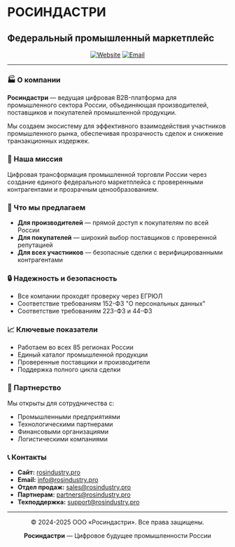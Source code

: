 # РОСИНДАСТРИ

## Федеральный промышленный маркетплейс

<div align="center">
  
[![Website](https://img.shields.io/badge/Website-rosindustry.pro-blue?style=for-the-badge)](https://rosindustry.pro)
[![Email](https://img.shields.io/badge/Email-info%40rosindustry.pro-red?style=for-the-badge)](mailto:info@rosindustry.pro)

</div>

---

### 🏭 О компании

**Росиндастри** — ведущая цифровая B2B-платформа для промышленного сектора России, объединяющая производителей, поставщиков и покупателей промышленной продукции.

Мы создаем экосистему для эффективного взаимодействия участников промышленного рынка, обеспечивая прозрачность сделок и снижение транзакционных издержек.

### 🎯 Наша миссия

Цифровая трансформация промышленной торговли России через создание единого федерального маркетплейса с проверенными контрагентами и прозрачным ценообразованием.

### 💼 Что мы предлагаем

- **Для производителей** — прямой доступ к покупателям по всей России
- **Для покупателей** — широкий выбор поставщиков с проверенной репутацией
- **Для всех участников** — безопасные сделки с верифицированными контрагентами

### 🔒 Надежность и безопасность

- Все компании проходят проверку через ЕГРЮЛ
- Соответствие требованиям 152-ФЗ "О персональных данных"
- Соответствие требованиям 223-ФЗ и 44-ФЗ

### 📈 Ключевые показатели

- Работаем во всех 85 регионах России
- Единый каталог промышленной продукции
- Проверенные поставщики и производители
- Поддержка полного цикла сделки

### 🤝 Партнерство

Мы открыты для сотрудничества с:
- Промышленными предприятиями
- Технологическими партнерами
- Финансовыми организациями
- Логистическими компаниями

### 📞 Контакты

- **Сайт:** [rosindustry.pro](https://rosindustry.pro)
- **Email:** info@rosindustry.pro
- **Отдел продаж:** sales@rosindustry.pro
- **Партнерам:** partners@rosindustry.pro
- **Техподдержка:** support@rosindustry.pro

---

<div align="center">

© 2024-2025 ООО «Росиндастри». Все права защищены.

**Росиндастри** — Цифровое будущее промышленности России

</div>
